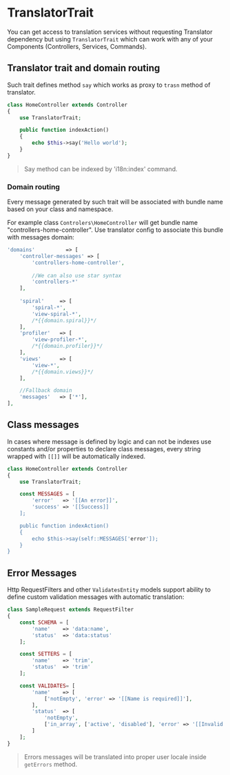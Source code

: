 # TranslatorTrait
You can get access to translation services without requesting Translator dependency but using
`TranslatorTrait` which can work with any of your Components (Controllers, Services, Commands).

## Translator trait and domain routing
Such trait defines method `say` which works as proxy to `trasn` method of translator.
```php
class HomeController extends Controller
{
    use TranslatorTrait;

    public function indexAction()
    {
        echo $this->say('Hello world');
    }
}
```

> Say method can be indexed by 'i18n:index' command.

### Domain routing
Every message generated by such trait will be associated with bundle name based on your class and 
namespace.

For example class `Controlers\HomeController` will get bundle name "controllers-home-controller".
Use translator config to associate this bundle with messages domain:

```php
'domains'          => [
    'controller-messages' => [
        'controllers-home-controller',
        
        //We can also use star syntax
        'controllers-*'
    ],
    
    'spiral'     => [
        'spiral-*',
        'view-spiral-*',
        /*{{domain.spiral}}*/
    ],
    'profiler'   => [
        'view-profiler-*',
        /*{{domain.profiler}}*/
    ],
    'views'      => [
        'view-*',
        /*{{domain.views}}*/
    ],

    //Fallback domain
    'messages'   => ['*'],
],
```

## Class messages
In cases where message is defined by logic and can not be indexes use constants and/or properties
to declare class messages, every string wrapped with `[[]]` will be automatically indexed.

```php
class HomeController extends Controller
{
    use TranslatorTrait;

    const MESSAGES = [
        'error'   => '[[An error]]',
        'success' => '[[Success]]
    ];

    public function indexAction()
    {
        echo $this->say(self::MESSAGES['error']);
    }
}
```

## Error Messages
Http RequestFilters and other `ValidatesEntity` models support ability to define custom validation
messages with automatic translation:

```php
class SampleRequest extends RequestFilter
{
    const SCHEMA = [
        'name'    => 'data:name',
        'status'  => 'data:status'
    ];

    const SETTERS = [
        'name'    => 'trim',
        'status'  => 'trim'
    ];

    const VALIDATES= [
        'name'    => [
            ['notEmpty', 'error' => '[[Name is required]]'],
        ],
        'status'  => [
            'notEmpty',
            ['in_array', ['active', 'disabled'], 'error' => '[[Invalid status value]]']
        ]
    ];
}
```

> Errors messages will be translated into proper user locale inside `getErrors` method.
